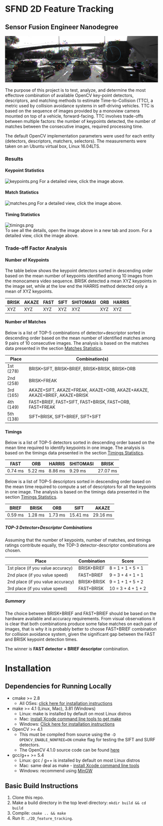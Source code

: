 # SFND 2D Feature Tracking
## Sensor Fusion Engineer Nanodegree

![visualization.png](images/keypoints.png)

The purpose of this project is to test, analyze, and determine the most effectove combination of available OpenCV key-point detectors, descriptors, and matching methods to estimate Time-to-Collision (TTC), a metric used by collision avoidance systems in self-driving vehicles. TTC is based on the sequence of images provided by a monoview camera mounted on top of a vehicle, forward-facing. TTC involves trade-offs between multiple factors: the number of keypoints detected, the number of matches between the consecutive images, required processing time. 

The default OpenCV implementation parameters were used for each entity (detectors, descriptors, matchers, selectors). The measurements were taken on an Ubuntu virtual box, Linux 16.04LTS.

### Results

#### Keypoint Statistics
![keypoints.png](images/keypoint_figures.png)
For a detailed view, click the image above.

#### Match Statistics
![matches.png](images/match_figures.png)
For a detailed view, click the image above.

#### Timing Statistics
![timings.png](images/timing_figures.png)  
To see all the details, open the image above in a new tab and zoom.
For a detailed view, click the image above.

### Trade-off Factor Analysis

#### Number of Keypoints
The table below shows the keypoint detectors sorted in descending order based on the mean number of keypoints identified among 10 images from the monocamera video sequence. BRISK detected a mean XYZ keypoints in the image set, while at the low end  the HARRIS method detected only a mean of XYZ keypoints.  


| BRISK | AKAZE | FAST | SIFT | SHITOMASI | ORB | HARRIS |
|-------|-------|------|------|-----------|-----|--------|
| XYZ   | XYZ   | XYZ  | XYZ  | XYZ       | XYZ | XYZ    |


#### Number of Matches
Below is a list of TOP-5 combinations of detector+descriptor sorted 
in descending order based on the mean number of identified matches 
among 9 pairs of 10 consecutive images. 
The analysis is based on the matches data presented in the section 
[Matches Statistics](#matches-statistics).   

| Place     | Combination(s)                                                            |  
|-----------|---------------------------------------------------------------------------|  
| 1st (278) | BRISK+SIFT, BRISK+BRIEF, BRISK+BRISK, BRISK+ORB                           |  
| 2nd (258) | BRISK+FREAK                                                               |  
| 3rd (165) | AKAZE+SIFT, AKAZE+FREAK, AKAZE+ORB, AKAZE+AKAZE, AKAZE+BRIEF, AKAZE+BRISK |  
| 4th (149) | FAST+BRIEF, FAST+SIFT, FAST+BRISK, FAST+ORB, FAST+FREAK                   |
| 5th (138) | SIFT+BRISK, SIFT+BRIEF, SIFT+SIFT                                         |

#### Timings
Below is a list of TOP-5 detectors sorted 
in descending order based on the mean time required to identify keypoints in one image. 
The analysis is based on the timings data presented in the section 
[Timings Statistics](#timings-statistics).   

| FAST    | ORB     | HARRIS  | SHITOMASI | BRISK    |  
|---------|---------|---------|-----------|----------| 
| 0.74 ms | 5.22 ms | 8.86 ms | 9.29 ms   | 27.07 ms | 

Below is a list of TOP-5 descriptors sorted 
in descending order based on the mean time required to compute a set of descriptors 
for all the keypoints in one image. 
The analysis is based on the timings data presented in the section 
[Timings Statistics](#timings-statistics).  

| BRIEF   | BRISK   | ORB     | SIFT     | AKAZE    |  
|---------|---------|---------|----------|----------|  
| 0.59 ms | 1.28 ms | 1.73 ms | 15.41 ms | 29.16 ms |  

##### TOP-3 Detector+Descriptor Combinations
Assuming that the number of keypoints, number of matches, and timings 
ratings contribute equally, the TOP-3 detector-descriptor combinations 
are chosen.  

| Place                            | Combination | Score              |
|----------------------------------|-------------|--------------------|  
| 1st place (if you value accuracy)| BRISK+BRIEF | 8 = 1 + 1 + 5 + 1  | 
| 2nd place (if you value speed)   | FAST+BRIEF  | 9 = 3 + 4 + 1 + 1  |   
| 2nd place (if you value accuracy)| BRISK+BRISK | 9 = 1 + 1 + 5 + 2  | 
| 3rd place (if you value speed)   | FAST+BRISK  | 10 = 3 + 4 + 1 + 2 | 

##### Summary
The choice between BRISK+BRIEF and FAST+BRIEF should be based 
on the hardware available and accuracy requirements. 
From visual observations it is clear that both combinations produce some 
false matches on each pair of images, that is why it is probably better 
to choose FAST+BRIEF combination for collision avoidance system, 
given the significant gap between the FAST and BRISK keypoint 
detection times.

The winner is **FAST detector + BRIEF descriptor** combination.

# Installation

## Dependencies for Running Locally
* cmake >= 2.8
  * All OSes: [click here for installation instructions](https://cmake.org/install/)
* make >= 4.1 (Linux, Mac), 3.81 (Windows)
  * Linux: make is installed by default on most Linux distros
  * Mac: [install Xcode command line tools to get make](https://developer.apple.com/xcode/features/)
  * Windows: [Click here for installation instructions](http://gnuwin32.sourceforge.net/packages/make.htm)
* OpenCV >= 4.1
  * This must be compiled from source using the `-D OPENCV_ENABLE_NONFREE=ON` cmake flag for testing the SIFT and SURF detectors.
  * The OpenCV 4.1.0 source code can be found [here](https://github.com/opencv/opencv/tree/4.1.0)
* gcc/g++ >= 5.4
  * Linux: gcc / g++ is installed by default on most Linux distros
  * Mac: same deal as make - [install Xcode command line tools](https://developer.apple.com/xcode/features/)
  * Windows: recommend using [MinGW](http://www.mingw.org/)

## Basic Build Instructions

1. Clone this repo.
2. Make a build directory in the top level directory: `mkdir build && cd build`
3. Compile: `cmake .. && make`
4. Run it: `./2D_feature_tracking`.